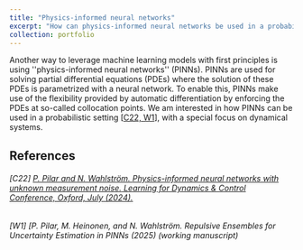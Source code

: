 ```yaml
---
title: "Physics-informed neural networks"
excerpt: "How can physics-informed neural networks be used in a probabilistic setting? <br/><img src='/images/pinn-example.png'>"
collection: portfolio
---
```


Another way to leverage machine learning models with first principles is using ''physics-informed neural networks'' (PINNs). PINNs are used for solving partial differential equations (PDEs) where the solution of these PDEs is parametrized with a neural network. To enable this, PINNs make use of the flexibility provided by automatic differentiation by enforcing the PDEs at so-called collocation points. We am interested in how PINNs can be used in a probabilistic setting \[[C22, W1](#references)\], with a special focus on dynamical systems.

## References

###### \[C22\] [<SPAN STYLE="font-weight:normal">P. Pilar and N. Wahlström. _Physics-informed neural networks with unknown measurement noise._ Learning for Dynamics \& Control Conference, Oxford, July (2024).</SPAN>](https://proceedings.mlr.press/v242/pilar24a.html)

###### \[W1\] [<SPAN STYLE="font-weight:normal">P. Pilar, M. Heinonen, and N. Wahlström. _Repulsive Ensembles for Uncertainty Estimation in PINNs_ (2025) (working manuscript)
